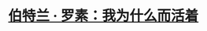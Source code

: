 <link href="../css/style.css" rel="stylesheet" type="text/css" />

# [伯特兰 · 罗素：我为什么而活着](https://mp.weixin.qq.com/s?__biz=MjM5NTY5Njc4MQ==&mid=2651024577&idx=3&sn=047acc88ed08228d9a015ee7da4af3c7&scene=21#wechat_redirect)
